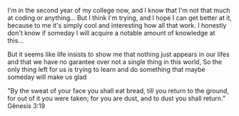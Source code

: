 I'm in the second year of my college now, and I know that I'm not that much at coding or anything... But I think I'm trying, and I hope I can get better at it, because to me it's simply cool and interesting how all that work. I honestly don't know if someday I will acquire a notable amount of knowledge at this...

But it seems like life insists to show me that nothing just appears in our lifes and that we have no garantee over not a single thing in this world, So the only thing left for us is trying to learn and do something that maybe someday will make us glad

"By the sweat of your face you shall eat bread, till you return to the ground, for out of it you were taken; for you are dust, and to dust you shall return.” Gênesis 3:19
